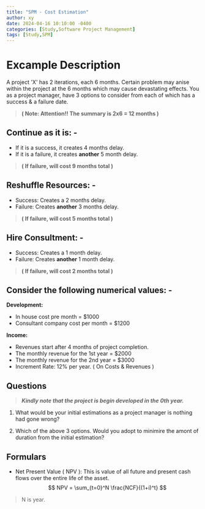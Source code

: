 ```yaml
---
title: "SPM - Cost Estimation"
author: xy
date: 2024-04-16 10:10:00 -0400
categories: [Study,Software Project Management]
tags: [Study,SPM]
---
```


# Excample Description

A project 'X' has 2 iterations, each 6 months. Certain problem may anise within the project at the 6 months which may cause devastating effects. You as a project manager, have 3 options to consider from each of which has a success & a failure date.
 > **( Note: Attention!! The summary is 2x6 = 12 months )**


## Continue as it is: -

 - If it is a success, it creates 4 months delay.  
 - If it is a failure, it creates **another** 5 month delay.
 >  **( If failure, will cost 9 months total )**
 

## Reshuffle Resources: -

- Success: Creates a 2 months delay.
- Failure: Creates **another** 3 months delay. 
>  **( If failure, will cost 5 months total )**


## Hire Consultment: -

- Success: Creates a 1 month delay.
- Failure: Creates **another** 1 month delay. 
 >  **( If failure, will cost 2 months total )**

## Consider the following numerical values: -

**Development:**
- In house cost pre month = $1000
- Consultant company cost per month = $1200

**Income:**
- Revenues start after 4 months of project completion.
- The monthly revenue for the 1st year = $2000
- The monthly revenue for the 2nd year = $3000
- Increment Rate: 12% per year. ( On Costs & Revenues )


## Questions

> ***Kindly note that the project is begin developed in the 0th year.***

1. What would be your initial estimations as a project manager is nothing had gone wrong?

2. Which of the above 3 options. Would you adopt to minimire the amont of duration from the initial estimation?

## Formulars

- Net Present Value ( NPV ): This is value of all future and present cash flows over the entire life of the asset.
$$
NPV = \sum_{t=0}^N \frac{NCF}{(1+i)^t}
$$
> N is year.

